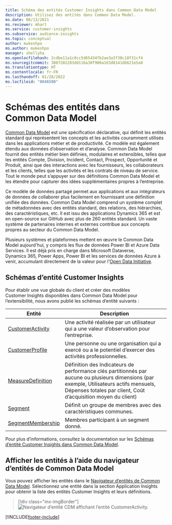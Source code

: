 ```yaml
---
title: Schéma des entités Customer Insights dans Common Data Model
description: Utilisez des entités dans Common Data Model.
ms.date: 08/13/2021
ms.reviewer: mhart
ms.service: customer-insights
ms.subservice: audience-insights
ms.topic: conceptual
author: mukeshpo
ms.author: mukeshpo
manager: shellyha
ms.openlocfilehash: 2cdbe11a1c0cc5d65434fb2ae3a3f38c18f31cf4
ms.sourcegitcommit: 3807202283dd116a30f900a163d8141db621e5a8
ms.translationtype: HT
ms.contentlocale: fr-FR
ms.lasthandoff: 01/28/2022
ms.locfileid: "8046500"
---
```

# <a name="entity-schemas-in-common-data-model"></a>Schémas des entités dans Common Data Model



[Common Data Model](/common-data-model/) est une spécification déclarative, qui définit les entités standard qui représentent les concepts et les activités couramment utilisés dans les applications métier et de productivité. Ce modèle est également étendu aux données d’observation et d’analyse. Common Data Model fournit des entités métier bien définies, modulaires et extensibles, telles que les entités Compte, Division, Incident, Contact, Prospect, Opportunité et Produit, ainsi que des interactions avec les fournisseurs, les collaborateurs et les clients, telles que les activités et les contrats de niveau de service. Tout le monde peut s’appuyer sur des définitions Common Data Model et les étendre pour capturer des idées supplémentaires propres à l’entreprise.

Ce modèle de données partagé permet aux applications et aux intégrateurs de données de collaborer plus facilement en fournissant une définition unifiée des données. Common Data Model comprend un système complet de métadonnées avec des entités standard, des relations, des hiérarchies, des caractéristiques, etc. Il est issu des applications Dynamics 365 et est en open-source sur GitHub avec plus de 260 entités standard. Un vaste système de partenaires internes et externes contribue aux concepts propres au secteur du Common Data Model.

Plusieurs systèmes et plateformes mettent en œuvre le Common Data Model aujourd'hui, y compris les flux de données Power BI et Azure Data Services. Il est déjà pris en charge dans Microsoft Dataverse, Dynamics 365, Power Apps, Power BI et les services de données Azure à venir, accumulant directement de la valeur pour l'[Open Data Initiative](https://www.microsoft.com/open-data-initiative).

## <a name="customer-insights-entity-schemas"></a>Schémas d’entité Customer Insights

Pour établir une vue globale du client et créer des modèles Customer Insights disponibles dans Common Data Model pour l’extensibilité, nous avons publié les schémas d’entité suivants :

| Entité | Description |
|---------|---------|
|[CustomerActivity](/common-data-model/schema/core/applicationcommon/foundationcommon/crmcommon/solutions/customerinsights/customeractivity) | Une activité réalisée par un utilisateur qui a une valeur d’observation pour l’entreprise. |
|[CustomerProfile](/common-data-model/schema/core/applicationcommon/foundationcommon/crmcommon/solutions/customerinsights/customerprofile) | Une personne ou une organisation qui a exercé ou a le potentiel d’exercer des activités professionnelles. |
|[MeasureDefinition](/common-data-model/schema/core/applicationcommon/foundationcommon/crmcommon/solutions/customerinsights/measuredefinition) | Définition des Indicateurs de performance clés partitionnés par aucune ou plusieurs dimensions (par exemple, Utilisateurs actifs mensuels, Dépenses totales par client, Coût d’acquisition moyen du client) |
|[Segment](/common-data-model/schema/core/applicationcommon/foundationcommon/crmcommon/solutions/customerinsights/segment) | Définit un groupe de membres avec des caractéristiques communes. |
|[SegmentMembership](/common-data-model/schema/core/applicationcommon/foundationcommon/crmcommon/solutions/customerinsights/segmentmembership) | Membres participant à un segment donné. |

Pour plus d’informations, consultez la documentation sur les [Schémas d’entité Customer Insights dans Common Data Model](/common-data-model/schema/core/applicationcommon/foundationcommon/crmcommon/solutions/customerinsights/overview).

## <a name="view-entities-using-the-common-data-model-entity-navigator"></a>Afficher les entités à l’aide du navigateur d’entités de Common Data Model

Vous pouvez afficher les entités dans le [Navigateur d’entités de Common Data Model](https://microsoft.github.io/CDM/). Sélectionnez une entité dans la section Application Insights pour obtenir la liste des entités Customer Insights et leurs définitions.
> [!div class="mx-imgBorder"]
> ![Navigateur d’entité CDM affichant l’entité CustomerActivity.](media/CDM-entity-navigator.png "Navigateur d’entité CDM affichant l’entité CustomerActivity")


[!INCLUDE[footer-include](../includes/footer-banner.md)]
